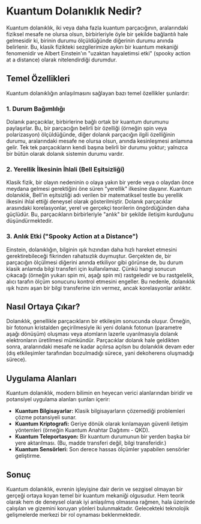 # Kuantum Dolanıklık Nedir?

Kuantum dolanıklık, iki veya daha fazla kuantum parçacığının, aralarındaki fiziksel mesafe ne olursa olsun, birbirleriyle öyle bir şekilde bağlantılı hale gelmesidir ki, birinin durumu ölçüldüğünde diğerinin durumu anında belirlenir. Bu, klasik fizikteki sezgilerimize aykırı bir kuantum mekaniği fenomenidir ve Albert Einstein'ın "uzaktan hayaletimsi etki" (spooky action at a distance) olarak nitelendirdiği durumdur.

## Temel Özellikleri

Kuantum dolanıklığın anlaşılmasını sağlayan bazı temel özellikler şunlardır:

### 1. Durum Bağımlılığı

Dolanık parçacıklar, birbirlerine bağlı ortak bir kuantum durumunu paylaşırlar. Bu, bir parçacığın belirli bir özelliği (örneğin spin veya polarizasyon) ölçüldüğünde, diğer dolanık parçacığın ilgili özelliğinin durumu, aralarındaki mesafe ne olursa olsun, anında kesinleşmesi anlamına gelir. Tek tek parçacıkların kendi başına belirli bir durumu yoktur; yalnızca bir bütün olarak dolanık sistemin durumu vardır.

### 2. Yerellik İlkesinin İhlali (Bell Eşitsizliği)

Klasik fizik, bir olayın nedeninin o olaya yakın bir yerde veya o olaydan önce meydana gelmesi gerektiğini öne süren "yerellik" ilkesine dayanır. Kuantum dolanıklık, Bell'in eşitsizliği adı verilen bir matematiksel testle bu yerellik ilkesini ihlal ettiği deneysel olarak gösterilmiştir. Dolanık parçacıklar arasındaki korelasyonlar, yerel ve gerçekçi teorilerin öngördüğünden daha güçlüdür. Bu, parçacıkların birbirleriyle "anlık" bir şekilde iletişim kurduğunu düşündürmektedir.

### 3. Anlık Etki ("Spooky Action at a Distance")

Einstein, dolanıklığın, bilginin ışık hızından daha hızlı hareket etmesini gerektirebileceği fikrinden rahatsızlık duymuştur. Gerçekten de, bir parçacığın ölçülmesi diğerini anında etkiliyor gibi görünse de, bu durum klasik anlamda bilgi transferi için kullanılamaz. Çünkü hangi sonucun çıkacağı (örneğin yukarı spin mi, aşağı spin mi) rastgeledir ve bu rastgelelik, alıcı tarafın ölçüm sonucunu kontrol etmesini engeller. Bu nedenle, dolanıklık ışık hızını aşan bir bilgi transferine izin vermez, ancak korelasyonlar anlıktır.

## Nasıl Ortaya Çıkar?

Dolanıklık, genellikle parçacıkların bir etkileşim sonucunda oluşur. Örneğin, bir fotonun kristalden geçirilmesiyle iki yeni dolanık fotonun (parametre aşağı dönüşüm) oluşması veya atomların lazerle uyarılmasıyla dolanık elektronların üretilmesi mümkündür. Parçacıklar dolanık hale geldikten sonra, aralarındaki mesafe ne kadar açılırsa açılsın bu dolanıklık devam eder (dış etkileşimler tarafından bozulmadığı sürece, yani dekoherens oluşmadığı sürece).

## Uygulama Alanları

Kuantum dolanıklık, modern bilimin en heyecan verici alanlarından biridir ve potansiyel uygulama alanları şunları içerir:

*   **Kuantum Bilgisayarlar:** Klasik bilgisayarların çözemediği problemleri çözme potansiyeli sunar.
*   **Kuantum Kriptografi:** Geriye dönük olarak kırılamayan güvenli iletişim yöntemleri (örneğin Kuantum Anahtar Dağıtımı - QKD).
*   **Kuantum Teleportasyon:** Bir kuantum durumunun bir yerden başka bir yere aktarılması. (Bu, madde transferi değil, bilgi transferidir.)
*   **Kuantum Sensörleri:** Son derece hassas ölçümler yapabilen sensörler geliştirme.

## Sonuç

Kuantum dolanıklık, evrenin işleyişine dair derin ve sezgisel olmayan bir gerçeği ortaya koyan temel bir kuantum mekaniği olgusudur. Hem teorik olarak hem de deneysel olarak iyi anlaşılmış olmasına rağmen, hala üzerinde çalışılan ve gizemini koruyan yönleri bulunmaktadır. Gelecekteki teknolojik gelişmelerde merkezi bir rol oynaması beklenmektedir.